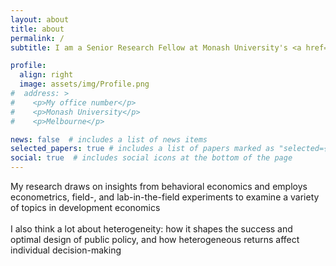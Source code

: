 ```yaml
---
layout: about
title: about
permalink: /
subtitle: I am a Senior Research Fellow at Monash University's <a href="https://www.monash.edu/business/cdes">Centre for Development Economics and Sustainability</a>

profile:
  align: right
  image: assets/img/Profile.png
#  address: >
#    <p>My office number</p>
#    <p>Monash University</p>
#    <p>Melbourne</p>

news: false  # includes a list of news items
selected_papers: true # includes a list of papers marked as "selected={true}"
social: true  # includes social icons at the bottom of the page
---
```


My research draws on insights from behavioral economics and employs
econometrics, field-, and lab-in-the-field experiments to examine a variety of
topics in development economics <br> <br>
I also think a lot about heterogeneity: how it
shapes the success and optimal design of public policy, and how heterogeneous
returns affect individual decision-making

<!-- Write your biography here. Tell the world about yourself. Link to your favorite [subreddit](http://reddit.com). You can put a picture in, too. The code is already in, just name your picture `prof_pic.jpg` and put it in the `img/` folder. -->
<!--  -->
<!-- Put your address / P.O. box / other info right below your picture. You can also disable any these elements by editing `profile` property of the YAML header of your `_pages/about.md`. Edit `_bibliography/papers.bib` and Jekyll will render your [publications page](/al-folio/publications/) automatically. -->
<!--  -->
<!-- Link to your social media connections, too. This theme is set up to use [Font Awesome icons](http://fortawesome.github.io/Font-Awesome/) and [Academicons](https://jpswalsh.github.io/academicons/), like the ones below. Add your Facebook, Twitter, LinkedIn, Google Scholar, or just disable all of them. -->
